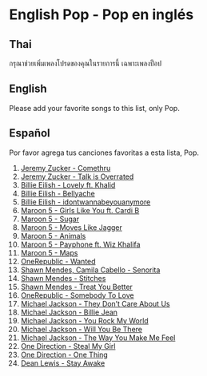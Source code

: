 # English Pop - Pop en inglés

## Thai

กรุณาช่วยเพิ่มเพลงโปรดของคุณในรายการนี้ เฉพาะเพลงป็อป

## English

Please add your favorite songs to this list, only Pop.

## Español

Por favor agrega tus canciones favoritas a esta lista, Pop.

1. [Jeremy Zucker - Comethru](https://www.youtube.com/watch?v=jO2viLEW-1A)
2. [Jeremy Zucker - Talk is Overrated](https://www.youtube.com/watch?v=2q01G4te-Ng)
3. [Billie Eilish - Lovely ft. Khalid](https://www.youtube.com/watch?v=V1Pl8CzNzCw)
4. [Billie Eilish - Bellyache](https://www.youtube.com/watch?v=gBRi6aZJGj4)
5. [Billie Eilish - idontwannabeyouanymore](https://www.youtube.com/watch?v=-tn2S3kJlyU)
6. [Maroon 5 - Girls Like You ft. Cardi B](https://www.youtube.com/watch?v=aJOTlE1K90k)
7. [Maroon 5 - Sugar](https://www.youtube.com/watch?v=09R8_2nJtjg)
8. [Maroon 5 - Moves Like Jagger](https://www.youtube.com/watch?v=OYD9ThwAbBw)
9. [Maroon 5 - Animals](https://www.youtube.com/watch?v=qpgTC9MDx1o)
10. [Maroon 5 - Payphone ft. Wiz Khalifa](https://www.youtube.com/watch?v=KRaWnd3LJfs)
11. [Maroon 5 - Maps](https://www.youtube.com/watch?v=Y7ix6RITXM0)
12. [OneRepublic - Wanted](https://www.youtube.com/watch?v=N_qFfQ3xHCw)
13. [Shawn Mendes, Camila Cabello - Senorita](https://www.youtube.com/watch?v=xq866Q7GUlc)
14. [Shawn Mendes - Stitches](https://www.youtube.com/watch?v=VbfpW0pbvaU)
15. [Shawn Mendes - Treat You Better](https://www.youtube.com/watch?v=lY2yjAdbvdQ)
16. [OneRepublic - Somebody To Love](https://www.youtube.com/watch?v=1qdo91-z7EQ)
17. [Michael Jackson - They Don’t Care About Us](https://www.youtube.com/watch?v=QNJL6nfu__Q)
18. [Michael Jackson - Billie Jean](https://www.youtube.com/watch?v=Zi_XLOBDo_Y)
19. [Michael Jackson - You Rock My World](https://www.youtube.com/watch?v=g4tpuu-Up90)
20. [Michael Jackson - Will You Be There](https://www.youtube.com/watch?v=jQY_QL_wvQU)
21. [Michael Jackson - The Way You Make Me Feel](https://www.youtube.com/watch?v=HzZ_urpj4As)
22. [One Direction - Steal My Girl](https://www.youtube.com/watch?v=UpsKGvPjAgw)
23. [One Direction - One Thing](https://youtu.be/Y1xs_xPb46M)
24. [Dean Lewis - Stay Awake](https://www.youtube.com/watch?v=PzSQJwpljg0)